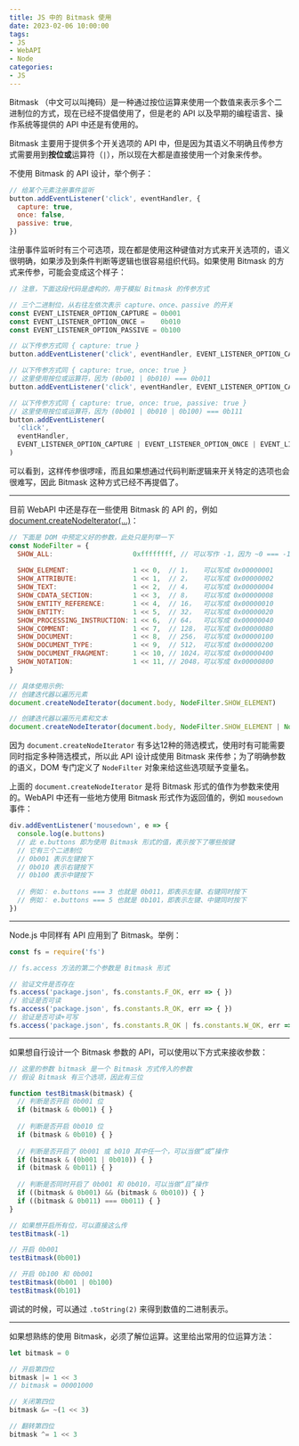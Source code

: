 ```yaml
---
title: JS 中的 Bitmask 使用
date: 2023-02-06 10:00:00
tags:
- JS
- WebAPI
- Node
categories:
- JS
---
```


Bitmask （中文可以叫掩码）是一种通过按位运算来使用一个数值来表示多个二进制位的方式，现在已经不提倡使用了，但是老的 API 以及早期的编程语言、操作系统等提供的 API 中还是有使用的。

Bitmask 主要用于提供多个开关选项的 API 中，但是因为其语义不明确且传参方式需要用到**按位或**运算符（`|`），所以现在大都是直接使用一个对象来传参。

不使用 Bitmask 的 API 设计，举个例子：

```js
// 给某个元素注册事件监听
button.addEventListener('click', eventHandler, {
  capture: true,
  once: false,
  passive: true,
})
```

注册事件监听时有三个可选项，现在都是使用这种键值对方式来开关选项的，语义很明确，如果涉及到条件判断等逻辑也很容易组织代码。如果使用 Bitmask 的方式来传参，可能会变成这个样子：

```js
// 注意，下面这段代码是虚构的，用于模拟 Bitmask 的传参方式

// 三个二进制位，从右往左依次表示 capture、once、passive 的开关
const EVENT_LISTENER_OPTION_CAPTURE = 0b001
const EVENT_LISTENER_OPTION_ONCE =    0b010
const EVENT_LISTENER_OPTION_PASSIVE = 0b100

// 以下传参方式同 { capture: true }
button.addEventListener('click', eventHandler, EVENT_LISTENER_OPTION_CAPTURE)

// 以下传参方式同 { capture: true, once: true }
// 这里使用按位或运算符，因为 (0b001 | 0b010) === 0b011
button.addEventListener('click', eventHandler, EVENT_LISTENER_OPTION_CAPTURE | EVENT_LISTENER_OPTION_ONCE)

// 以下传参方式同 { capture: true, once: true, passive: true }
// 这里使用按位或运算符，因为 (0b001 | 0b010 | 0b100) === 0b111
button.addEventListener(
  'click',
  eventHandler,
  EVENT_LISTENER_OPTION_CAPTURE | EVENT_LISTENER_OPTION_ONCE | EVENT_LISTENER_OPTION_PASSIVE
)
```

可以看到，这样传参很啰嗦，而且如果想通过代码判断逻辑来开关特定的选项也会很难写，因此 Bitmask 这种方式已经不再提倡了。

-----

目前 WebAPI 中还是存在一些使用 Bitmask 的 API 的，例如 [document.createNodeIterator(...)](https://developer.mozilla.org/en-US/docs/Web/API/Document/createNodeIterator)：

```js
// 下面是 DOM 中预定义好的参数，此处只是列举一下
const NodeFilter = {
  SHOW_ALL:                    0xffffffff, // 可以写作 -1，因为 ~0 === -1，等于说每一位都是 1
  
  SHOW_ELEMENT:                1 << 0,  // 1，   可以写成 0x00000001
  SHOW_ATTRIBUTE:              1 << 1,  // 2，   可以写成 0x00000002
  SHOW_TEXT:                   1 << 2,  // 4，   可以写成 0x00000004
  SHOW_CDATA_SECTION:          1 << 3,  // 8，   可以写成 0x00000008
  SHOW_ENTITY_REFERENCE:       1 << 4,  // 16，  可以写成 0x00000010
  SHOW_ENTITY:                 1 << 5,  // 32，  可以写成 0x00000020
  SHOW_PROCESSING_INSTRUCTION: 1 << 6,  // 64，  可以写成 0x00000040
  SHOW_COMMENT:                1 << 7,  // 128， 可以写成 0x00000080
  SHOW_DOCUMENT:               1 << 8,  // 256， 可以写成 0x00000100
  SHOW_DOCUMENT_TYPE:          1 << 9,  // 512， 可以写成 0x00000200
  SHOW_DOCUMENT_FRAGMENT:      1 << 10, // 1024，可以写成 0x00000400
  SHOW_NOTATION:               1 << 11, // 2048，可以写成 0x00000800
}

// 具体使用示例:
// 创建迭代器以遍历元素
document.createNodeIterator(document.body, NodeFilter.SHOW_ELEMENT)

// 创建迭代器以遍历元素和文本
document.createNodeIterator(document.body, NodeFilter.SHOW_ELEMENT | NodeFilter.SHOW_TEXT)
```

因为 `document.createNodeIterator` 有多达12种的筛选模式，使用时有可能需要同时指定多种筛选模式，所以此 API 设计成使用 Bitmask 来传参；为了明确参数的语义，DOM 专门定义了 `NodeFilter` 对象来给这些选项赋予变量名。



上面的 `document.createNodeIterator` 是将 Bitmask 形式的值作为参数来使用的。WebAPI 中还有一些地方使用 Bitmask 形式作为返回值的，例如 `mousedown` 事件：

```js
div.addEventListener('mousedown', e => {
  console.log(e.buttons)
  // 此 e.buttons 即为使用 Bitmask 形式的值，表示按下了哪些按键
  // 它有三个二进制位
  // 0b001 表示左键按下
  // 0b010 表示右键按下
  // 0b100 表示中键按下
  
  // 例如： e.buttons === 3 也就是 0b011，即表示左键、右键同时按下
  // 例如： e.buttons === 5 也就是 0b101，即表示左键、中键同时按下
})
```

-----

Node.js 中同样有 API 应用到了 Bitmask。举例：

```js
const fs = require('fs')

// fs.access 方法的第二个参数是 Bitmask 形式

// 验证文件是否存在
fs.access('package.json', fs.constants.F_OK, err => { })
// 验证是否可读
fs.access('package.json', fs.constants.R_OK, err => { })
// 验证是否可读+可写
fs.access('package.json', fs.constants.R_OK | fs.constants.W_OK, err => { })

```



-----

如果想自行设计一个 Bitmask 参数的 API，可以使用以下方式来接收参数：

```js
// 这里的参数 bitmask 是一个 Bitmask 方式传入的参数
// 假设 Bitmask 有三个选项，因此有三位

function testBitmask(bitmask) {
  // 判断是否开启 0b001 位
  if (bitmask & 0b001) { }
  
  // 判断是否开启 0b010 位
  if (bitmask & 0b010) { }
  
  // 判断是否开启了 0b001 或 b010 其中任一个，可以当做“或”操作
  if (bitmask & (0b001 | 0b010)) { }
  if (bitmask & 0b011) { }
  
  // 判断是否同时开启了 0b001 和 0b010，可以当做“且”操作
  if ((bitmask & 0b001) && (bitmask & 0b010)) { }
  if ((bitmask & 0b011) === 0b011) { }
}

// 如果想开启所有位，可以直接这么传
testBitmask(-1)

// 开启 0b001
testBitmask(0b001)

// 开启 0b100 和 0b001
testBitmask(0b001 | 0b100)
testBitmask(0b101)
```

调试的时候，可以通过 `.toString(2)` 来得到数值的二进制表示。

-----

如果想熟练的使用 Bitmask，必须了解位运算。这里给出常用的位运算方法：

```js
let bitmask = 0

// 开启第四位
bitmask |= 1 << 3
// bitmask = 00001000

// 关闭第四位
bitmask &= ~(1 << 3)

// 翻转第四位
bitmask ^= 1 << 3
```

